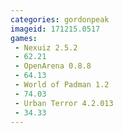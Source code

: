 ```yaml
---
categories: gordonpeak
imageid: 171215.0517
games:
 - Nexuiz 2.5.2
 - 62.21
 - OpenArena 0.8.8
 - 64.13
 - World of Padman 1.2
 - 74.03
 - Urban Terror 4.2.013
 - 34.33
---
```

